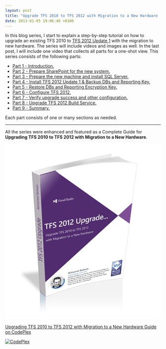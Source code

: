 ```yaml
---
layout: post
title: "Upgrade TFS 2010 to TFS 2012 with Migration to a New Hardware - Part 4: Install TFS 2012 Update 1 & Backup DBs and Reporting Key"
date: 2013-01-05 19:06:48 +0100
---
```


In this blog series, I start to explain a step-by-step tutorial on how to upgrade an existing TFS 2010 to [TFS 2012 Update 1](http://msdn.microsoft.com/en-us/vstudio/ff637362.aspx) with the migration to new hardware. The series will include videos and images as well. In the last post, I will include one video that collects all parts for a one-shot view. This series consists of the following parts:

- [Part 1 - Introduction.](https://mohamedradwan-devops.github.io/posts/upgrade-tfs-2010-to-tfs-2012-with-migration-to-a-new-hardware-series/ "Part 1 - Introduction.")
- [Part 2 - Prepare SharePoint for the new system.](https://mohamedradwan-devops.github.io/posts/upgrade-tfs-2010-to-tfs-2012-with-migration-to-a-new-hardware-part-2-prepare-sharepoint-for-the-new-system/ "Part 2 - Prepare SharePoint for the new system.")
- [Part 3 - Prepare the new machine and install SQL Server.](https://mohamedradwan-devops.github.io/posts/upgrade-tfs-2010-to-tfs-2012-with-migration-to-a-new-hardware-part-3-prepare-the-new-machine-and-install-sql-server/ "Part 3 - Prepare the new machine and install SQL Server.")
- [Part 4 - Install TFS 2012 Update 1 & Backup DBs and Reporting Key.](https://mohamedradwan-devops.github.io/posts/upgrade-tfs-2010-to-tfs-2012-with-migration-to-a-new-hardware-part-4-install-tfs-2012-update-1-backup-dbs-and-reporting-key/ "Part 4 - Install TFS 2012 Update 1 & Backup DBs and Reporting Key.")
- [Part 5 - Restore DBs and Reporting Encryption Key.](https://mohamedradwan-devops.github.io/posts/upgrade-tfs-2010-to-tfs-2012-with-migration-to-a-new-hardware-part-5-restore-dbs-and-reporting-encryption-key/ "Part 5 - Restore DBs and Reporting Encryption Key.")
- [Part 6 - Configure TFS 2012.](https://mohamedradwan-devops.github.io/posts/upgrade-tfs-2010-to-tfs-2012-with-migration-to-a-new-hardware-part-6-configure-tfs-2012/ "Part 6 - Configure TFS 2012.")
- [Part 7 - Verify upgrade success and other configuration.](https://mohamedradwan-devops.github.io/posts/upgrade-tfs-2010-to-tfs-2012-with-migration-to-a-new-hardware-part-7-verify-upgrade-success-and-other-configuration/ "Part 7 - Verify upgrade success and other configuration.")
- [Part 8 - Upgrade TFS 2012 Build Service.](https://mohamedradwan-devops.github.io/posts/upgrade-tfs-2010-to-tfs-2012-with-migration-to-a-new-hardware-part-8-upgrade-tfs-2012-build-service/ "Part 8 - Upgrade TFS 2012 Build Service.")
- [Part 9 - Summary.](https://mohamedradwan-devops.github.io/posts/upgrade-tfs-2010-to-tfs-2012-with-migration-to-a-new-hardware-part-9-summary/ "Part 9 - Summary.")

Each part consists of one or many sections as needed.

---

All the series were enhanced and featured as a Complete Guide for **Upgrading TFS 2010 to TFS 2012 with Migration to a New Hardware**.

![Book 3d-all-2 copy](/assets/images/2013/11/book-3d-all-2-copy.jpg?w=660)

[Upgrading TFS 2010 to TFS 2012 with Migration to a New Hardware Guide on CodePlex](https://upgradetfs2010totfs2012.codeplex.com/)

[![CodePlex](https://mg2otq.sn2.livefilestore.com/y1mmcQSYrLWQ757Pb1cWnVdzrBuwKP3r3jPo9VnNct09pHE2cGb25cQr7MQNHyLZrBBfu2vzrT5z46XyIVYeKm9V_svUZwzlwAzOyU2_lcx_X_0Qs1Inh2pag/CodePlex.png?psid=1 "Test Utilities on CodePlex")](https://upgradetfs2010totfs2012.codeplex.com/ "Upgrading TFS 2010 to TFS 2012 with Migration to a New Hardware Guide")
